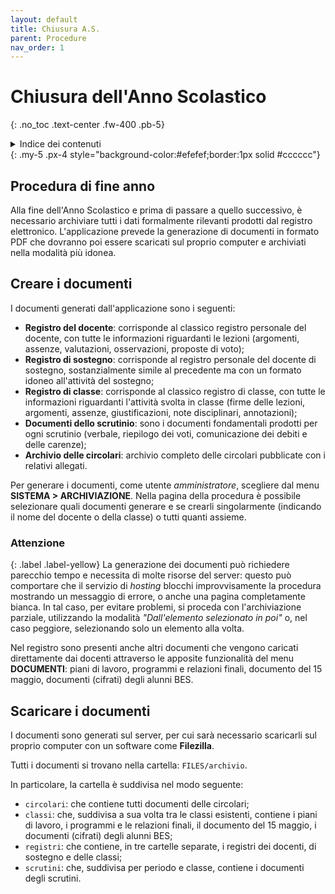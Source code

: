 ```yaml
---
layout: default
title: Chiusura A.S.
parent: Procedure
nav_order: 1
---
```


# Chiusura dell'Anno Scolastico
{: .no_toc .text-center .fw-400 .pb-5}

<details markdown="block">
  <summary>Indice dei contenuti</summary>
  {: .text-delta .text-center}
1. TOC
{:toc}
</details>
{: .my-5 .px-4 style="background-color:#efefef;border:1px solid #cccccc"}


## Procedura di fine anno

Alla fine dell'Anno Scolastico e prima di passare a quello successivo, è necessario archiviare
tutti i dati formalmente rilevanti prodotti dal registro elettronico.
L'applicazione prevede la generazione di documenti in formato PDF che dovranno poi essere
scaricati sul proprio computer e archiviati nella modalità più idonea.


## Creare i documenti

I documenti generati dall'applicazione sono i seguenti:
- **Registro del docente**: corrisponde al classico registro personale del docente, con tutte le informazioni
    riguardanti le lezioni (argomenti, assenze, valutazioni, osservazioni, proposte di voto);
- **Registro di sostegno**: corrisponde al registro personale del docente di sostegno, sostanzialmente
    simile al precedente ma con un formato idoneo all'attività del sostegno;
- **Registro di classe**: corrisponde al classico registro di classe, con tutte le informazioni
    riguardanti l'attività svolta in classe (firme delle lezioni, argomenti, assenze, giustificazioni,
    note disciplinari, annotazioni);
- **Documenti dello scrutinio**: sono i documenti fondamentali prodotti per ogni scrutinio (verbale,
    riepilogo dei voti, comunicazione dei debiti e delle carenze);
- **Archivio delle circolari**: archivio completo delle circolari pubblicate con i relativi allegati.

Per generare i documenti, come utente _amministratore_, scegliere dal menu **SISTEMA > ARCHIVIAZIONE**.
Nella pagina della procedura è possibile selezionare quali documenti generare e se crearli singolarmente
(indicando il nome del docente o della classe) o tutti quanti assieme.

### Attenzione
{: .label .label-yellow}
La generazione dei documenti può richiedere parecchio tempo e necessita di molte risorse del server: questo può
comportare che il servizio di _hosting_ blocchi improvvisamente la procedura mostrando un messaggio di
errore, o anche una pagina completamente bianca.
In tal caso, per evitare problemi, si proceda con l'archiviazione parziale, utilizzando 
la modalità _"Dall'elemento selezionato in poi"_ o, nel caso peggiore, selezionando solo 
un elemento alla volta.

Nel registro sono presenti anche altri documenti che vengono caricati direttamente dai docenti attraverso le
apposite funzionalità del menu **DOCUMENTI**: piani di lavoro, programmi e relazioni finali, documento del 15 maggio,
documenti (cifrati) degli alunni BES.


## Scaricare i documenti

I documenti sono generati sul server, per cui sarà necessario scaricarli sul proprio computer
con un software come **Filezilla**.

Tutti i documenti si trovano nella cartella: `FILES/archivio`.

In particolare, la cartella è suddivisa nel modo seguente:
- `circolari`: che contiene tutti documenti delle circolari;
- `classi`: che, suddivisa a sua volta tra le classi esistenti, contiene i piani di lavoro, i programmi e
    le relazioni finali, il documento del 15 maggio, i documenti (cifrati) degli alunni BES;
- `registri`: che contiene, in tre cartelle separate, i registri dei docenti, di sostegno e delle classi;
- `scrutini`: che, suddivisa per periodo e classe, contiene i documenti degli scrutini.

